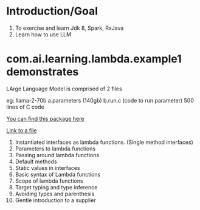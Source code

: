 
# Introduction/Goal
1. To exercise and learn Jdk 8, Spark, RxJava
2. Learn how to use LLM

# com.ai.learning.lambda.example1 demonstrates


LArge Language Model is comprised of 2 files

eg: llama-2-70b
a.parameters (140gb)
b.run.c (code to run  parameter) 500 lines of C code








[You can find this package here](/src/com/ai/learning/lambda/example1)

[Link to a file](/src/com/ai/learning/lambda/example1/Test.java)
 
1. Instantiated interfaces as lambda functions. (Single method interfaces)
2. Parameters to lambda functions
3. Passing around lambda functions
4. Default methods
5. Static values in interfaces
6. Basic syntax of Lambda functions
7. Scope of lambda functions
8. Target typing and type inference
9. Avoiding types and parenthesis
10. Gentle introduction to a supplier